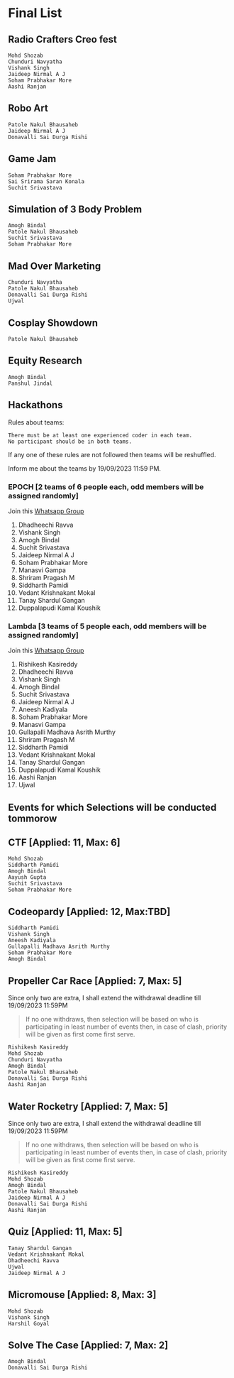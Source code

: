 # Final List

## Radio Crafters Creo fest

    Mohd Shozab
    Chunduri Navyatha
    Vishank Singh
    Jaideep Nirmal A J
    Soham Prabhakar More
    Aashi Ranjan

## Robo Art

    Patole Nakul Bhausaheb
    Jaideep Nirmal A J
    Donavalli Sai Durga Rishi

## Game Jam

    Soham Prabhakar More
    Sai Srirama Saran Konala
    Suchit Srivastava

## Simulation of 3 Body Problem
    Amogh Bindal
    Patole Nakul Bhausaheb
    Suchit Srivastava
    Soham Prabhakar More

## Mad Over Marketing

    Chunduri Navyatha
    Patole Nakul Bhausaheb
    Donavalli Sai Durga Rishi
    Ujwal

## Cosplay Showdown

    Patole Nakul Bhausaheb

## Equity Research

    Amogh Bindal
    Panshul Jindal

## Hackathons

Rules about teams:

    There must be at least one experienced coder in each team.
    No participant should be in both teams.

   If any one of these rules are not followed then teams will be reshuffled.

   Inform me about the teams by 19/09/2023 11:59 PM.

### EPOCH [2 teams of 6 people each, odd members will be assigned randomly]

Join this [Whatsapp Group](https://chat.whatsapp.com/BJu1xivne1iGNDsalvHtGA)

1) Dhadheechi Ravva
2) Vishank Singh
3) Amogh Bindal
5) Suchit Srivastava
6) Jaideep Nirmal A J
7) Soham Prabhakar More
8) Manasvi Gampa
9) Shriram Pragash M
10) Siddharth Pamidi
11) Vedant Krishnakant Mokal
12) Tanay Shardul Gangan
13) Duppalapudi Kamal Koushik

### Lambda  [3 teams of 5 people each, odd members will be assigned randomly]

Join this [Whatsapp Group](https://chat.whatsapp.com/ChryyCKk6eg6rhcwhxmd2N)

1) Rishikesh Kasireddy
2) Dhadheechi Ravva
3) Vishank Singh
4) Amogh Bindal
6) Suchit Srivastava
7) Jaideep Nirmal A J
8) Aneesh Kadiyala
9) Soham Prabhakar More
10) Manasvi Gampa
11) Gullapalli Madhava Asrith Murthy
12) Shriram Pragash M
13) Siddharth Pamidi
14) Vedant Krishnakant Mokal
15) Tanay Shardul Gangan
16) Duppalapudi Kamal Koushik
17) Aashi Ranjan
18) Ujwal

## Events for which Selections will be conducted tommorow

## CTF [Applied: 11, Max: 6]

    Mohd Shozab
    Siddharth Pamidi
    Amogh Bindal
    Aayush Gupta
    Suchit Srivastava
    Soham Prabhakar More

## Codeopardy [Applied: 12, Max:TBD]

    Siddharth Pamidi
    Vishank Singh
    Aneesh Kadiyala
    Gullapalli Madhava Asrith Murthy
    Soham Prabhakar More
    Amogh Bindal

## Propeller Car Race [Applied: 7, Max: 5]

Since only two are extra, I shall extend the withdrawal deadline till 19/09/2023 11:59PM
> If no one withdraws, then selection will be based on who is participating in least number of events
> then, in case of clash, priority will be given as first come first serve.

    Rishikesh Kasireddy
    Mohd Shozab
    Chunduri Navyatha
    Amogh Bindal
    Patole Nakul Bhausaheb
    Donavalli Sai Durga Rishi
    Aashi Ranjan

## Water Rocketry [Applied: 7, Max: 5]

Since only two are extra, I shall extend the withdrawal deadline till 19/09/2023 11:59PM
> If no one withdraws, then selection will be based on who is participating in least number of events
> then, in case of clash, priority will be given as first come first serve.

    Rishikesh Kasireddy
    Mohd Shozab
    Amogh Bindal
    Patole Nakul Bhausaheb
    Jaideep Nirmal A J
    Donavalli Sai Durga Rishi
    Aashi Ranjan

## Quiz [Applied: 11, Max: 5]

    Tanay Shardul Gangan
    Vedant Krishnakant Mokal
    Dhadheechi Ravva
    Ujwal
    Jaideep Nirmal A J

## Micromouse [Applied: 8, Max: 3]

    Mohd Shozab
    Vishank Singh
    Harshil Goyal

## Solve The Case [Applied: 7, Max: 2]

    Amogh Bindal
    Donavalli Sai Durga Rishi
